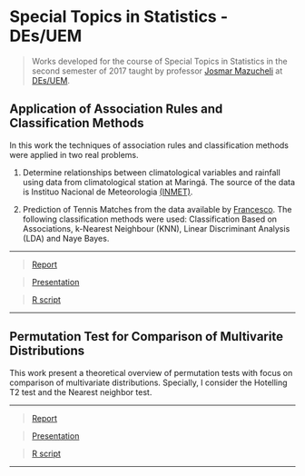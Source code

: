 # Special Topics in Statistics - DEs/UEM #
  
> Works developed for the course of Special Topics in Statistics in the second semester of 2017 taught by professor [Josmar Mazucheli](http://buscatextual.cnpq.br/buscatextual/visualizacv.do?metodo=apresentar&id=K4799931Y7) at [DEs/UEM](http://www.des.uem.br/).


## Application of Association Rules and Classification Methods
In this work the techniques of association rules and classification methods were applied in two real problems.

1. Determine relationships between climatological variables and rainfall using data from climatological station at Maringá. The source of the data is Instituo Nacional de Meteorologia [(INMET)](http://www.inmet.gov.br/).

2. Prediction of Tennis Matches from the data available by [Francesco](https://github.com/okh1/tennis-prediction). The following classification methods were used: Classification Based on Associations, k-Nearest Neighbour (KNN), Linear Discriminant Analysis (LDA) and Naye Bayes.

***
> [Report](https://github.com/AndrMenezes/sts2017/raw/master/works-1-2/draft-1-2.pdf)

> [Presentation](https://github.com/AndrMenezes/sts2017/raw/master/works-1-2/presentation-1-2.pdf)

> [R script](https://github.com/AndrMenezes/sts2017/blob/master/works-1-2/analise.R)
***

## Permutation Test for Comparison of Multivarite Distributions

This work present a theoretical overview of permutation tests with focus on comparison of multivariate distributions.
Specially, I consider the Hotelling T2 test and the Nearest neighbor test.

***
> [Report](https://github.com/AndrMenezes/sts2017/raw/master/works3/draft-3.pdf)

> [Presentation](https://github.com/AndrMenezes/sts2017/raw/master/work3/presentation-3.pdf)

> [R script](https://github.com/AndrMenezes/sts2017/blob/master/works3/permutation-analise.R)
***






